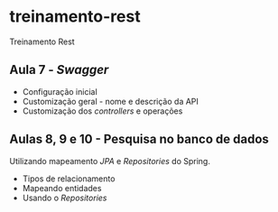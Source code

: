 # treinamento-rest
Treinamento Rest

## Aula 7 - *Swagger*
  * Configuração inicial
  * Customização geral - nome e descrição da API
  * Customização dos *controllers* e operações

## Aulas 8, 9 e 10 - Pesquisa no banco de dados

Utilizando mapeamento *JPA* e *Repositories* do Spring.

 * Tipos de relacionamento
 * Mapeando entidades
 * Usando o *Repositories*
